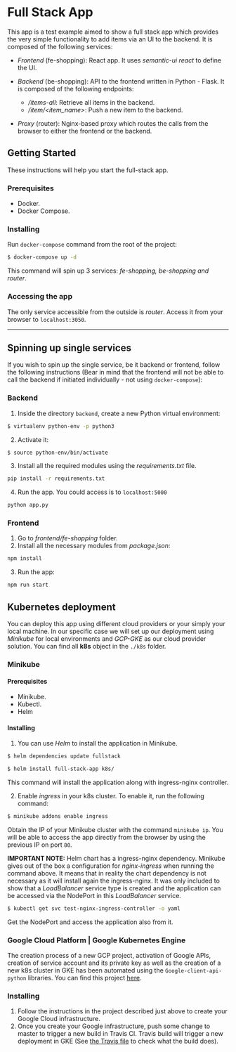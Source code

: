 # Full Stack App
This app is a test example aimed to show a full stack app which provides the very simple functionality to add items via an UI to the backend. It is composed of the following services:
* *Frontend* (fe-shopping): React app. It uses *semantic-ui react* to define the UI. 
* *Backend* (be-shopping): API to the frontend written in Python - Flask. It is composed of the following endpoints:

  * */items-all*: Retrieve all items in the backend.
  * */item/<item_name>*: Push a new item to the backend. 
* *Proxy* (router): Nginx-based proxy which routes the calls from the browser to either the frontend or the backend.

## Getting Started
These instructions will help you start the full-stack app.

### Prerequisites
* Docker.
* Docker Compose.

### Installing
Run `docker-compose` command from the root of the project:
``` sh
$ docker-compose up -d
```
This command will spin up 3 services: *fe-shopping, be-shopping and router*.

### Accessing the app
The only service accessible from the outside is *router*. Access it from your browser to `localhost:3050`.

---
## Spinning up single services
If you wish to spin up the single service, be it backend or frontend, follow the following instructions (Bear in mind that the frontend will not be able to call the backend if initiated individually - not using `docker-compose`):
### Backend
1. Inside the directory `backend`, create a new Python virtual environment:
```sh
$ virtualenv python-env -p python3
```
2. Activate it:
```sh
$ source python-env/bin/activate
```
3. Install all the required modules using the *requirements.txt* file.
```sh
pip install -r requirements.txt
```
4. Run the app. You could access is to `localhost:5000`
```sh
python app.py
```

### Frontend
1. Go to *frontend/fe-shopping* folder.
2. Install all the necessary modules from *package.json*:
```sh
npm install
```
3. Run the app:
```sh
npm run start
```

## Kubernetes deployment
You can deploy this app using different cloud providers or your simply your local machine. In our specific case we will set up our deployment using *Minikube* for local environments and *GCP-GKE* as our cloud provider solution.
You can find all **k8s** object in the `./k8s` folder.
### Minikube
#### Prerequisites
+ Minikube.
+ Kubectl.
+ Helm
#### Installing

1. You can use *Helm* to install the application in Minikube.
```sh
$ helm dependencies update fullstack
```
```sh
$ helm install full-stack-app k8s/
```
This command will install the application along with ingress-nginx controller. 

2. Enable *ingress* in your k8s cluster. To enable it, run the following command:

```sh
$ minikube addons enable ingress
````
 
Obtain the IP of your Minikube cluster with the command `minikube ip`.
You will be able to access the app directly from the browser by using the previous IP on port `80`.

**IMPORTANT NOTE:** Helm chart has a ingress-nginx dependency. Minikube gives out of the box a configuration for *nginx-ingress* when running the command above. It means that in reality the chart dependency is not necessary as it will install again the ingress-nginx. It was only included to show that a *LoadBalancer* service type is created and the application can be accessed via the NodePort in this *LoadBalancer* service.
```sh
$ kubectl get svc test-nginx-ingress-controller -o yaml
```
Get the NodePort and access the application also from it.

### Google Cloud Platform | Google Kubernetes Engine
The creation process of a new GCP project, activation of Google APIs, creation of service account and its private key as well as the creation of a new k8s cluster in GKE has been automated using the `Google-client-api-python` libraries. You can find this project [here](https://github.com/crileroro/GCP-GKE). 
### Installing
1. Follow the instructions in the project described just above to create your Google Cloud infrastructure.
2. Once you create your Google infrastructure, push some change to master to trigger a new build in Travis CI. Travis build will trigger a new deployment in GKE (See [the Travis file](.travis.yml) to check what the build does).



